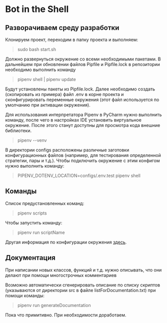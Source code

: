 #  Bot in the Shell #
## Разворачиваем среду разработки ##
Клонируем проект, переходим в папку проекта и выполняем:
> sudo bash start.sh

Должно развернуться окружение со всеми необходимыми пакетами. В дальнейшем при обновлении файлов Pipfile и Pipfile.lock в репозитории необходимо выполнить команду

> pipenv shell | pipenv update

Будут установлены пакеты из Pipfile.lock. Далее необходимо создать (скопировать из примера) файл .env в корне проекта и сконфигурировать переменные окружения (этот файл используется по умолчанию при активации окружения).

Для использования интерпретатора Pipenv в PyCharm нужно выполнить команду, после чего в настройках IDE установить виртуальное окружение. После этого станут доступны для просмотра кода внешние библиотеки.
> pipenv --venv

В директории configs расположены различные заготовки конфигурационных файлов (например, для тестирования определенной стратегии, пары и т.д.). Чтобы подключить окружение с этим конфигом нужно выполнить команду:
> PIPENV_DOTENV_LOCATION=configs/.env.test pipenv shell

## Команды ##

Список предустановленных команд:
> pipenv scripts

Чтобы запустить команду:
> pipenv run scriptName

Другая информация по конфигурации окружения [здесь](https://pipenv.pypa.io/en/latest/advanced/#automatic-loading-of-env).

## Документация ##

При написании новых классов, функций и т.д. нужно описывать, что они делают при помощи многострочных комментариев

Возможно автоматически сгенерировать описание по списку скриптов (указываются от директории src в файле listForDocumentation.txt) при помощи команды:
> pipenv run generateDocumentation

Пока что примитивно. При необходимости доработаем.